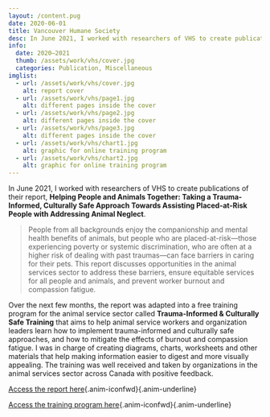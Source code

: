 ```yaml
---
layout: /content.pug
date: 2020-06-01
title: Vancouver Humane Society
desc: In June 2021, I worked with researchers of VHS to create publications of their report, Helping People and Animals Together - Taking a Trauma-Informed, Culturally Safe Approach Towards Assisting Placed-at-Risk People with Addressing Animal Neglect
info:
  date: 2020–2021
  thumb: /assets/work/vhs/cover.jpg
  categories: Publication, Miscellaneous
imglist:
  - url: /assets/work/vhs/cover.jpg
    alt: report cover
  - url: /assets/work/vhs/page1.jpg
    alt: different pages inside the cover
  - url: /assets/work/vhs/page2.jpg
    alt: different pages inside the cover
  - url: /assets/work/vhs/page3.jpg
    alt: different pages inside the cover
  - url: /assets/work/vhs/chart1.jpg
    alt: graphic for online training program
  - url: /assets/work/vhs/chart2.jpg
    alt: graphic for online training program
---
```

In June 2021, I worked with researchers of VHS to create publications of their report, **Helping People and Animals Together: Taking a Trauma-Informed, Culturally Safe Approach Towards Assisting Placed-at-Risk People with Addressing Animal Neglect**.

> People from all backgrounds enjoy the companionship and mental health benefits of animals, but people who are placed-at-risk—those experiencing poverty or systemic discrimination, who are often at a higher risk of dealing with past traumas—can face barriers in caring for their pets. This report discusses opportunities in the animal services sector to address these barriers, ensure equitable services for all people and animals, and prevent worker burnout and compassion fatigue.

Over the next few months, the report was adapted into a free training program for the animal service sector called **Trauma-Informed & Culturally Safe Training** that aims to help animal service workers and organization leaders learn how to implement trauma-informed and culturally safe approaches, and how to mitigate the effects of burnout and compassion fatigue. I was in charge of creating diagrams, charts, worksheets and other materials that help making information easier to digest and more visually appealing. The training was well received and taken by organizations in the animal services sector across Canada with positive feedback.

[Access the report here](https://vancouverhumanesociety.bc.ca/wp-content/uploads/2021/06/Helping-people-and-animals-together-VHS.pdf){.anim-iconfwd}{.anim-underline}

[Access the training program here](https://vancouverhumanesociety.bc.ca/trauma-informed-training/){.anim-iconfwd}{.anim-underline}